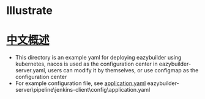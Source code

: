 # Illustrate

# [中文概述](./README_CN.md)

- This directory is an example yaml for deploying eazybuilder using kubernetes, nacos is used as the configuration center in eazybuilder-server.yaml, users can modify it by themselves, or use configmap as the configuration center
- For example configuration file, see [application.yaml](./../eazybuilder-server/pipeline/jenkins-client/config/application.yaml) eazybuilder-server\pipeline\jenkins-client\config\application.yaml
